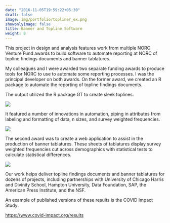 ```yaml
---
date: "2016-11-05T19:59:22+05:30"
draft: false
image: img/portfolio/topliner_ex.png
showonlyimage: false
title: Banner and Topline Software
weight: 8
---
```



This project in design and analysis features work from multiple NORC Venture Fund awards to build software to automate reporting at NORC of topline findings documents and banner tablatures.
<!--more-->

My colleagues and I were awarded two separate funding awards to produce tools for NORC to use to automate some reporting processes. I was the principal developer on both awards. On the former award, we created an R package to automate the reporting of topline findings documents. 

 The output utilized the R package GT to create sleek toplines.

![](https://willdebras.github.io/viz/img/portfolio/topline1.png)

It featured a number of innovations in automation, piping in attributes from labeling and formatting of data, n sizes, and survey weighted frequencies.

![](https://willdebras.github.io/viz/img/portfolio/topliner_ex.png)

The second award was to create a web application to assist in the production of banner tablatures. These sheets of tablatures display survey weighted frequencies cut across demographics with statistical tests to calculate statistical differences.

![](https://willdebras.github.io/viz/img/portfolio/banner.png)


Our work helps deliver topline findings documents and banner tablatures for dozens of projects, including partnerships with University of Chicago Harris and Divinity School, Hampton University, Data Foundation, SAP, the American Press Institute, and the NSF.

An example of published versions of these results is the COVID Impact Study:

https://www.covid-impact.org/results